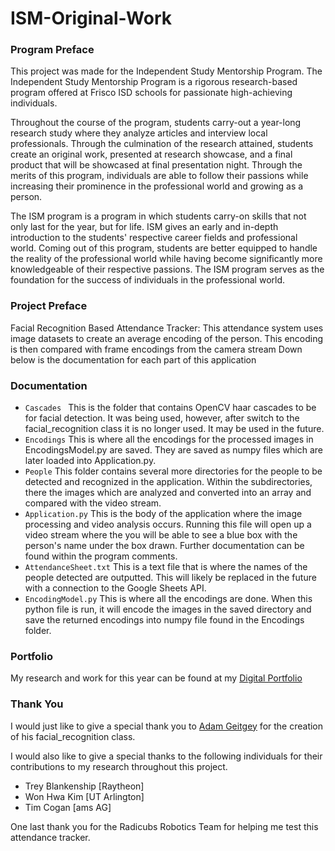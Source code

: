 # ISM-Original-Work
### Program Preface
 This project was made for the Independent Study 
 Mentorship Program. The Independent Study Mentorship 
 Program is a rigorous research-based program offered 
 at Frisco ISD schools for passionate high-achieving 
 individuals.

Throughout the course of the program, students 
carry-out a year-long research study where they 
analyze articles and interview local professionals. 
Through the culmination of the research attained, 
students create an original work, presented at 
research showcase, and a final product that will be 
showcased at final presentation night. Through the 
merits of this program, individuals are able to follow 
their passions while increasing their prominence in the 
professional world and growing as a person.

The ISM program is a program in which students carry-on skills that not only last for the year, but for life. ISM gives an early and in-depth introduction to the students' respective career fields and professional world. Coming out of this program, students are better equipped to handle the reality of the professional world while having become significantly more knowledgeable of their respective passions. The ISM program serves as the foundation for the success of individuals in the professional world.
### Project Preface 
 Facial Recognition Based Attendance Tracker: This 
 attendance system uses image datasets to create an
 average encoding of the person. This encoding is 
 then compared with frame encodings from the camera 
 stream Down below is the documentation for each 
 part of this application
 
### Documentation
* `Cascades `
 This is the folder that contains OpenCV haar cascades to 
be for facial detection. It was being used, however, after 
switch to the facial_recognition class it is no longer used.
It may be used in the future.
* `Encodings` 
This is where all the encodings for the processed images in EncodingsModel.py
are saved. They are saved as numpy files which are later loaded into Application.py.
* `People`
This folder contains several more directories for the people 
to be detected and recognized in the application. Within the 
subdirectories, there the images which are analyzed and converted 
into an array and compared with the video stream.
* `Application.py`
This is the body of the application where the image processing
and video analysis occurs. Running this file will open up
a video stream where the you will be able to see a blue box with the person's
name under the box drawn. Further documentation can be found within
the program comments.
* `AttendanceSheet.txt`
This is a text file that is where the names of the people detected
are outputted. This will likely be replaced in the future
with a connection to the Google Sheets API.
* `EncodingModel.py`
This is where all the encodings are done. When this python file is run,
it will encode the images in the saved directory and save the returned encodings
into numpy file found in the Encodings folder.

### Portfolio
My research and work for this year can be found at my
[Digital Portfolio](https://samratsahoo.weebly.com)

### Thank You
I would just like to give a  special thank you to [Adam Geitgey](https://github.com/ageitgey) for 
the creation of his facial_recognition class. 

I would also like to give a special thanks to the following individuals for their contributions
to my research throughout this project.
* Trey Blankenship [Raytheon]
* Won Hwa Kim [UT Arlington]
* Tim Cogan [ams AG]

One last thank you for the Radicubs Robotics Team for 
helping me test this attendance tracker. 
